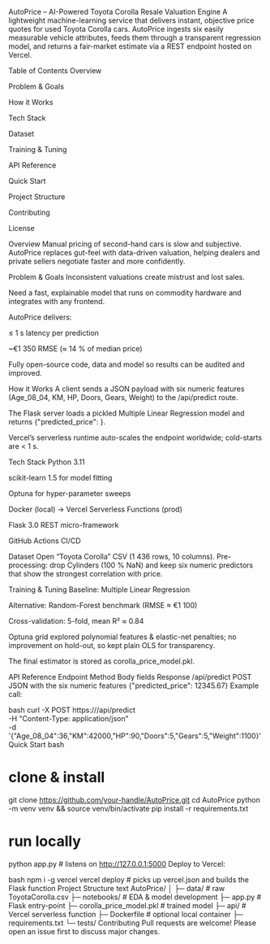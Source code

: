 AutoPrice – AI-Powered Toyota Corolla Resale Valuation Engine
A lightweight machine-learning service that delivers instant, objective price quotes for used Toyota Corolla cars.
AutoPrice ingests six easily measurable vehicle attributes, feeds them through a transparent regression model, and returns a fair-market estimate via a REST endpoint hosted on Vercel.

Table of Contents
Overview

Problem & Goals

How it Works

Tech Stack

Dataset

Training & Tuning

API Reference

Quick Start

Project Structure

Contributing

License

Overview
Manual pricing of second-hand cars is slow and subjective. AutoPrice replaces gut-feel with data-driven valuation, helping dealers and private sellers negotiate faster and more confidently.

Problem & Goals
Inconsistent valuations create mistrust and lost sales.

Need a fast, explainable model that runs on commodity hardware and integrates with any frontend.

AutoPrice delivers:

≤ 1 s latency per prediction

~€1 350 RMSE (≈ 14 % of median price)

Fully open-source code, data and model so results can be audited and improved.

How it Works
A client sends a JSON payload with six numeric features (Age_08_04, KM, HP, Doors, Gears, Weight) to the /api/predict route.

The Flask server loads a pickled Multiple Linear Regression model and returns {"predicted_price": <float>}.

Vercel’s serverless runtime auto-scales the endpoint worldwide; cold-starts are < 1 s.

Tech Stack
Python 3.11

scikit-learn 1.5 for model fitting

Optuna for hyper-parameter sweeps

Docker (local) → Vercel Serverless Functions (prod)

Flask 3.0 REST micro-framework

GitHub Actions CI/CD

Dataset
Open “Toyota Corolla” CSV (1 436 rows, 10 columns).
Pre-processing: drop Cylinders (100 % NaN) and keep six numeric predictors that show the strongest correlation with price.

Training & Tuning
Baseline: Multiple Linear Regression

Alternative: Random-Forest benchmark (RMSE ≈ €1 100)

Cross-validation: 5-fold, mean R² ≈ 0.84

Optuna grid explored polynomial features & elastic-net penalties; no improvement on hold-out, so kept plain OLS for transparency.

The final estimator is stored as corolla_price_model.pkl.

API Reference
Endpoint	Method	Body fields	Response
/api/predict	POST	JSON with the six numeric features	{"predicted_price": 12345.67}
Example call:

bash
curl -X POST https://<your-vercel-domain>/api/predict \
     -H "Content-Type: application/json" \
     -d '{"Age_08_04":36,"KM":42000,"HP":90,"Doors":5,"Gears":5,"Weight":1100}'
Quick Start
bash
# clone & install
git clone https://github.com/your-handle/AutoPrice.git
cd AutoPrice
python -m venv venv && source venv/bin/activate
pip install -r requirements.txt

# run locally
python app.py         # listens on http://127.0.0.1:5000
Deploy to Vercel:

bash
npm i -g vercel
vercel deploy          # picks up vercel.json and builds the Flask function
Project Structure
text
AutoPrice/
│
├─ data/                     # raw ToyotaCorolla.csv
├─ notebooks/                # EDA & model development
├─ app.py                    # Flask entry-point
├─ corolla_price_model.pkl   # trained model
├─ api/                      # Vercel serverless function
├─ Dockerfile                # optional local container
├─ requirements.txt
└─ tests/
Contributing
Pull requests are welcome! Please open an issue first to discuss major changes.
